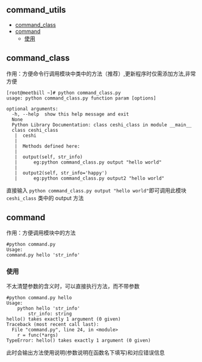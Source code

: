 ## command_utils

<!-- vim-markdown-toc GFM -->
* [command_class](#command_class)
* [command](#command)
    * [使用](#使用)

<!-- vim-markdown-toc -->

## command_class

作用：方便命令行调用模块中类中的方法（推荐）,更新程序时仅需添加方法,非常方便

```
[root@meetbill ~]# python command_class.py
usage: python command_class.py function param [options]

optional arguments:
  -h, --help  show this help message and exit
  None
  Python Library Documentation: class ceshi_class in module __main__
  class ceshi_class
   |  ceshi
   |
   |  Methods defined here:
   |
   |  output(self, str_info)
   |      eg:python command_class.py output "hello world"
   |
   |  output2(self, str_info='happy')
   |      eg:python command_class.py output2 "hello world"

```

直接输入 `python command_class.py output "hello world"`即可调用此模块 `ceshi_class` 类中的 output 方法

## command

作用：方便调用模块中的方法

```
#python command.py
Usage:
command.py hello 'str_info'
```
### 使用

不太清楚参数的含义时，可以直接执行方法，而不带参数
```
#python command.py hello
Usage:
    python hello 'str_info'
        str_info: string
hello() takes exactly 1 argument (0 given)
Traceback (most recent call last):
  File "command.py", line 24, in <module>
    r = func(*args)
TypeError: hello() takes exactly 1 argument (0 given)
```

此时会输出方法使用说明(参数说明在函数名下填写)和对应错误信息

